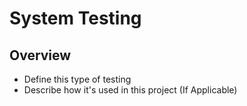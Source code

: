 # System Testing
## Overview
- Define this type of testing
- Describe how it's used in this project (If Applicable)